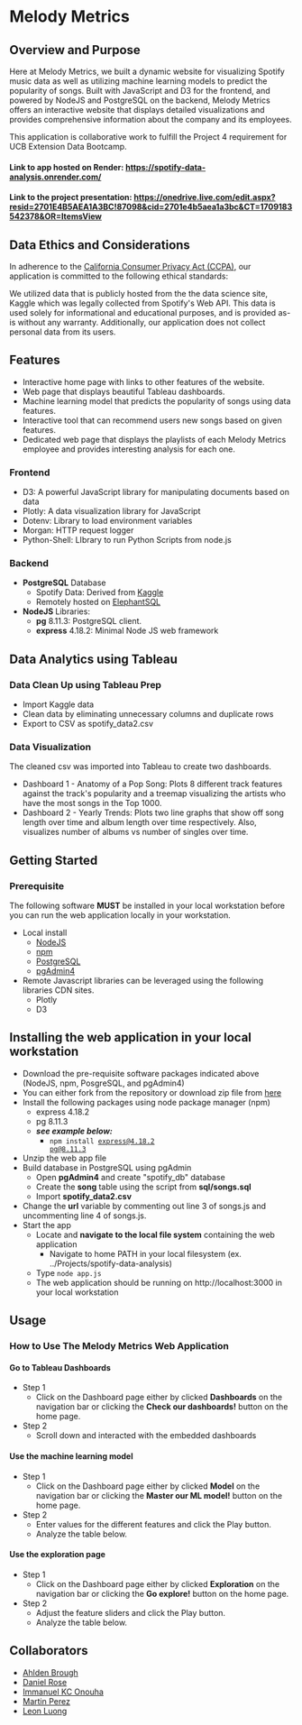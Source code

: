 # Melody Metrics

## Overview and Purpose
Here at Melody Metrics, we built a dynamic website for visualizing Spotify music data as well as utilizing machine learning models to predict the popularity of songs. Built with JavaScript and D3 for the frontend, and powered by NodeJS and PostgreSQL on the backend, Melody Metrics offers an interactive website that displays detailed visualizations and provides comprehensive information about the company and its employees.

This application is collaborative work to fulfill the Project 4 requirement for UCB Extension Data Bootcamp.

#### Link to app hosted on Render: https://spotify-data-analysis.onrender.com/

#### Link to the project presentation: https://onedrive.live.com/edit.aspx?resid=2701E4B5AEA1A3BC!87098&cid=2701e4b5aea1a3bc&CT=1709183542378&OR=ItemsView

## Data Ethics and Considerations

In adherence to the [California Consumer Privacy Act (CCPA)](https://oag.ca.gov/privacy/ccpa), our application is committed to the following ethical standards:

We utilized data that is publicly hosted from the the data science site, Kaggle which was legally collected from Spotify's Web API. This data is used solely for informational and educational purposes, and is provided as-is without any warranty. Additionally, our application does not collect personal data from its users.

## Features
* Interactive home page with links to other features of the website.
* Web page that displays beautiful Tableau dashboards.
* Machine learning model that predicts the popularity of songs using data features.
* Interactive tool that can recommend users new songs based on given features.
* Dedicated web page that displays the playlists of each Melody Metrics employee and provides interesting analysis for each one.

### Frontend
* D3: A powerful JavaScript library for manipulating documents based on data  
* Plotly: A data visualization library for JavaScript  
* Dotenv: Library to load environment variables  
* Morgan: HTTP request logger  
* Python-Shell: LIbrary to run Python Scripts from node.js  

### Backend
* **PostgreSQL** Database
    * Spotify Data: Derived from [Kaggle](https://www.kaggle.com/datasets/nicolasfierro/spotify-1986-2023/data)
    * Remotely hosted on [ElephantSQL](https://www.elephantsql.com/)
* **NodeJS** Libraries:
    * **pg** 8.11.3: PostgreSQL client.
    * **express** 4.18.2: Minimal Node JS web framework

## Data Analytics using Tableau
### Data Clean Up using Tableau Prep
* Import Kaggle data
* Clean data by eliminating unnecessary columns and duplicate rows
* Export to CSV as spotify_data2.csv

### Data Visualization
The cleaned csv was imported into Tableau to create two dashboards.  
* Dashboard 1 - Anatomy of a Pop Song: Plots 8 different track features against the track's popularity and a treemap visualizing the artists who have the most songs in the Top 1000.
* Dashboard 2 - Yearly Trends: Plots two line graphs that show off song length over time and album length over time respectively. Also, visualizes number of albums vs number of singles over time. 


## Getting Started

### Prerequisite
The following software **MUST** be installed in your local workstation before you can run the web application locally in your workstation.
* Local install 
    * [NodeJS](https://nodejs.org/en/learn/getting-started/how-to-install-nodejs)
    * [npm](https://docs.npmjs.com/downloading-and-installing-node-js-and-npm)
    * [PostgreSQL](https://www.postgresql.org/download/)
    * [pgAdmin4](https://www.pgadmin.org/download/)
* Remote Javascript libraries can be leveraged using the following libraries CDN sites.
    * Plotly
    * D3


## Installing the web application in your local workstation
* Download the pre-requisite software packages indicated above (NodeJS, npm, PosgreSQL, and pgAdmin4)
* You can either fork from the repository or download zip file from [here](https://github.com/leonluong1/spotify-data-analysis)
* Install the following packages using node package manager (npm)
    * express 4.18.2 
    * pg 8.11.3
    * <em><b>see example below:</b></em>
        * <code>npm install express@4.18.2 pg@8.11.3</code>
* Unzip the web app file
* Build database in PostgreSQL using pgAdmin
    * Open **pgAdmin4** and create "spotify_db" database
    * Create the **song** table using the script from **sql/songs.sql**
    * Import **spotify_data2.csv**
* Change the **url** variable by commenting out line 3 of songs.js and uncommenting line 4 of songs.js.
* Start the app
    * Locate and **navigate to the local file system** containing the web application
        * Navigate to home PATH in your local filesystem (ex. ../Projects/spotify-data-analysis)
    * Type <code>node app.js</code>
    * The web application should be running on http://localhost:3000 in your local workstation


## Usage

### How to Use The Melody Metrics Web Application

#### Go to Tableau Dashboards
* Step 1
    * Click on the Dashboard page either by clicked **Dashboards** on the navigation bar or clicking the **Check our dashboards!** button on the home page.
* Step 2
    * Scroll down and interacted with the embedded dashboards

#### Use the machine learning model
* Step 1
    * Click on the Dashboard page either by clicked **Model** on the navigation bar or clicking the **Master our ML model!** button on the home page.
* Step 2
    * Enter values for the different features and click the Play button.
    * Analyze the table below.

#### Use the exploration page
* Step 1
    * Click on the Dashboard page either by clicked **Exploration** on the navigation bar or clicking the **Go explore!** button on the home page.
* Step 2
    * Adjust the feature sliders and click the Play button.
    * Analyze the table below.

## Collaborators
* [Ahlden Brough](https://github.com/AhldenBrough)
* [Daniel Rose](https://github.com/danielmilesrose)
* [Immanuel KC Onouha]()
* [Martin Perez](https://github.com/martinperezmh)
* [Leon Luong](https://github.com/leonluong1)
